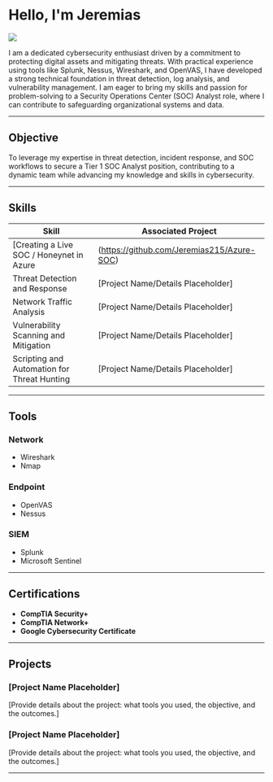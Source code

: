 # Hello, I'm Jeremias
<a href="[www.linkedin.com/in/jeremias-medina-679274313/](https://www.linkedin.com/in/jeremias-medina-679274313/)"><img src="https://img.shields.io/badge/-LinkedIn-0072b1?&style=for-the-badge&logo=linkedin&logoColor=white" /></a>

I am a dedicated cybersecurity enthusiast driven by a commitment to protecting digital assets and mitigating threats. With practical experience using tools like Splunk, Nessus, Wireshark, and OpenVAS, I have developed a strong technical foundation in threat detection, log analysis, and vulnerability management. I am eager to bring my skills and passion for problem-solving to a Security Operations Center (SOC) Analyst role, where I can contribute to safeguarding organizational systems and data.

---

## Objective  
To leverage my expertise in threat detection, incident response, and SOC workflows to secure a Tier 1 SOC Analyst position, contributing to a dynamic team while advancing my knowledge and skills in cybersecurity.

---

## Skills

| **Skill**                                  | **Associated Project**                          |
|--------------------------------------------|------------------------------------------------|
| [Creating a Live SOC / Honeynet in Azure   | (https://github.com/Jeremias215/Azure-SOC)     |
| Threat Detection and Response              | [Project Name/Details Placeholder]             |
| Network Traffic Analysis                   | [Project Name/Details Placeholder]             |
| Vulnerability Scanning and Mitigation      | [Project Name/Details Placeholder]             |
| Scripting and Automation for Threat Hunting| [Project Name/Details Placeholder]             |

---

## Tools

### Network  
- Wireshark  
- Nmap  

### Endpoint  
- OpenVAS  
- Nessus  

### SIEM  
- Splunk  
- Microsoft Sentinel  

---

## Certifications
- **CompTIA Security+**  
- **CompTIA Network+**  
- **Google Cybersecurity Certificate**  

---

## Projects

### [Project Name Placeholder]  
[Provide details about the project: what tools you used, the objective, and the outcomes.]

### [Project Name Placeholder]  
[Provide details about the project: what tools you used, the objective, and the outcomes.]

---

 

